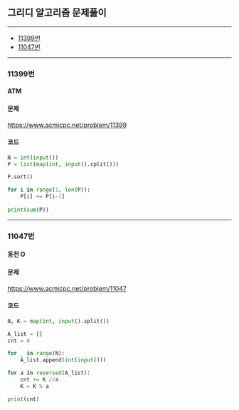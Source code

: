 ## 그리디 알고리즘 문제풀이
--------------------------------------------------------
- [11399번](#11399번)
- [11047번](#11047번)

----------------------------------------------------

### 11399번
#### ATM

#### 문제
https://www.acmicpc.net/problem/11399

#### 코드

``` python
N = int(input())
P = list(map(int, input().split()))

P.sort()

for i in range(1, len(P)):
    P[i] += P[i-1]
    
print(sum(P))
```
----------------------------------------------------

### 11047번
#### 동전 O

#### 문제
https://www.acmicpc.net/problem/11047

#### 코드

``` python
N, K = map(int, input().split())

A_list = []
cnt = 0

for _ in range(N):
    A_list.append(int(input()))

for a in reversed(A_list):
    cnt += K //a
    K = K % a

print(cnt)
```
